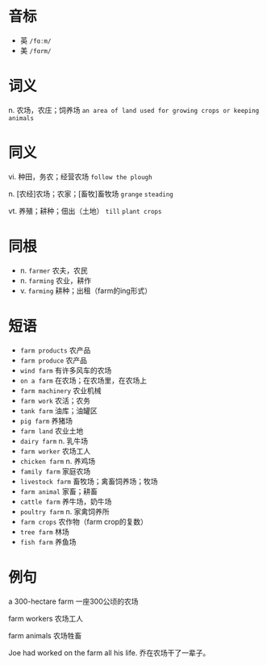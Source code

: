 # 音标

- 英 `/fɑːm/`
- 美 `/fɑrm/`

# 词义

n. 农场，农庄；饲养场
`an area of land used for growing crops or keeping animals`

# 同义

vi. 种田，务农；经营农场
`follow the plough`

n. [农经]农场；农家；[畜牧]畜牧场
`grange` `steading`

vt. 养殖；耕种；佃出（土地）
`till` `plant crops`

# 同根

- n. `farmer` 农夫，农民
- n. `farming` 农业，耕作
- v. `farming` 耕种；出租（farm的ing形式）

# 短语

- `farm products` 农产品
- `farm produce` 农产品
- `wind farm` 有许多风车的农场
- `on a farm` 在农场；在农场里，在农场上
- `farm machinery` 农业机械
- `farm work` 农活；农务
- `tank farm` 油库；油罐区
- `pig farm` 养猪场
- `farm land` 农业土地
- `dairy farm` n. 乳牛场
- `farm worker` 农场工人
- `chicken farm` n. 养鸡场
- `family farm` 家庭农场
- `livestock farm` 畜牧场；禽畜饲养场；牧场
- `farm animal` 家畜；耕畜
- `cattle farm` 养牛场，奶牛场
- `poultry farm` n. 家禽饲养所
- `farm crops` 农作物（farm crop的复数）
- `tree farm` 林场
- `fish farm` 养鱼场

# 例句

a 300-hectare farm
一座300公顷的农场

farm workers
农场工人

farm animals
农场牲畜

Joe had worked on the farm all his life.
乔在农场干了一辈子。


